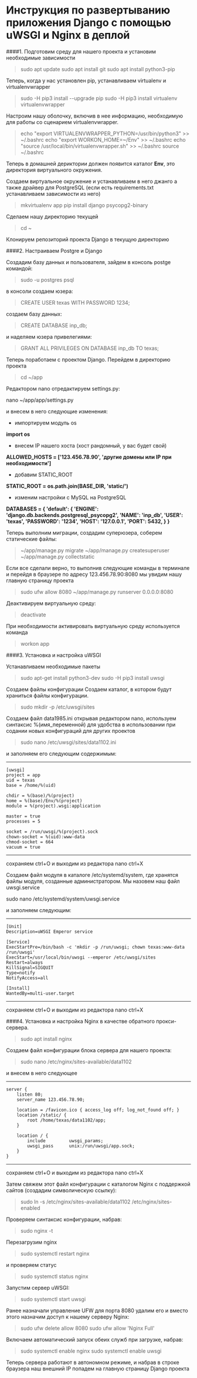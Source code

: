 # Инструкция по развертыванию приложения Django с помощью uWSGI и Nginx в деплой

####1. Подготовим среду для нашего проекта и установим  необходимые зависимости

>sudo apt update
>sudo apt install git
>sudo apt install python3-pip

Теперь, когда у нас установлен pip, устанавливаем virtualenv и virtualenvwrapper 

>sudo -H pip3 install --upgrade pip
>sudo -H pip3 install virtualenv virtualenvwrapper

Настроим нашу оболочку, включив в нее информацию, необходимую для работы со сценарием virtualenvwrapper. 

>echo "export VIRTUALENVWRAPPER_PYTHON=/usr/bin/python3" >> ~/.bashrc
>echo "export WORKON_HOME=~/Env" >> ~/.bashrc
>echo "source /usr/local/bin/virtualenvwrapper.sh" >> ~/.bashrc
>source ~/.bashrc

Теперь в домашней дериктории должен появится каталог __Env__, это директория виртуального окружения.

Cоздаем виртуальное окружение и устанавливаем в него джанго а также драйвер для PostgreSQL (если есть requirements.txt устанавливаем зависимости из него)

>mkvirtualenv app
>pip install django psycopg2-binary

Cделаем нашу директорию текущей

>cd ~

Клонируем репозиторий проекта Django в текущую директорию

####2. Настраиваем Postgre и Django

Создадим базу данных и пользователя, зайдем в консоль postge командой:

>sudo -u postgres psql

в консоли создаем юзера:

>CREATE USER texas WITH PASSWORD 1234;

создаем базу данных:

>CREATE DATABASE inp_db;

и наделяем юзера привелегиями:

>GRANT ALL PRIVILEGES ON DATABASE inp_db TO texas;

Теперь поработаем с проектом Django. Перейдем в директорию проекта

>cd ~/app

Редактором nano отредактируем settings.py:

nano ~/app/app/settings.py 

и внесем в него следующие изменения:

- импортируем модуль оs

__import os__

- внесем IP нашего хоста (хост рандомный, у вас будет свой)

__ALLOWED_HOSTS = ['123.456.78.90', 'другие домены или IP при необходимости']__

- добавим STATIC_ROOT

__STATIC_ROOT = os.path.join(BASE_DIR, 'static/')__

- изменим настройки с MySQL на PostgreSQL

__DATABASES = {
    'default': {
        'ENGINE': 'django.db.backends.postgresql_psycopg2',
        'NAME': 'inp_db',
        'USER': 'texas',
        'PASSWORD': '1234',
        'HOST': '127.0.0.1',
        'PORT': 5432,
    }
}__

Теперь выполним миграции, создадим суперюзера, соберем статические файлы:

>~/app/manage.py migrate
>~/app/manage.py createsuperuser
>~/app/manage.py collectstatic

Если все сделали верно, то выполнив следующие команды в терминале и перейдя в браузере по адресу 123.456.78.90:8080 мы увидим нашу главную страницу проекта

>sudo ufw allow 8080
>~/app/manage.py runserver 0.0.0.0:8080

Деактивируем виртуальную среду:

>deactivate

При необходимости активировать виртуальную среду используется команда 

>workon app

####3. Установка и настройка uWSGI

Устанавливаем необходимые пакеты

>sudo apt-get install python3-dev
>sudo -H pip3 install uwsgi

Создаем файлы конфигурации
Создаем каталог, в котором будут храниться файлы конфигурации. 

>sudo mkdir -p /etc/uwsgi/sites

Создаем файл data1985.ini открывая редактором nano, используем синтаксис %(имя_переменной) для удобства в использовании при содании новых конфигураций для других проектов

>sudo nano /etc/uwsgi/sites/data1102.ini

и заполняем его следующим содержимым:
___
    [uwsgi]
    project = app
    uid = texas
    base = /home/%(uid)

    chdir = %(base)/%(project)
    home = %(base)/Env/%(project)
    module = %(project).wsgi:application

    master = true
    processes = 5

    socket = /run/uwsgi/%(project).sock
    chown-socket = %(uid):www-data
    chmod-socket = 664
    vacuum = true
___

сохраняем ctrl+O и выходим из редактора nano ctrl+X

Создаем файл модуля в каталоге /etc/systemd/system, где хранятся файлы модуля, созданные администратором. Мы назовем наш файл uwsgi.service 

sudo nano /etc/systemd/system/uwsgi.service

и заполняем следующим:
___
    [Unit]
    Description=uWSGI Emperor service

    [Service]
    ExecStartPre=/bin/bash -c 'mkdir -p /run/uwsgi; chown texas:www-data /run/uwsgi'
    ExecStart=/usr/local/bin/uwsgi --emperor /etc/uwsgi/sites
    Restart=always
    KillSignal=SIGQUIT
    Type=notify
    NotifyAccess=all

    [Install]
    WantedBy=multi-user.target
___
сохраняем ctrl+O и выходим из редактора nano ctrl+X



####4. Установка и настройка Nginx в качестве обратного прокси-сервера.

>sudo apt install nginx

Создаем файл конфигурации блока сервера для нашего проекта:

>sudo nano /etc/nginx/sites-available/data1102

и внесем в него следующее
___

    server {
        listen 80;
        server_name 123.456.78.90;

        location = /favicon.ico { access_log off; log_not_found off; }
        location /static/ {
            root /home/texas/data1102/app;
        }   

        location / {
            include         uwsgi_params;
            uwsgi_pass      unix:/run/uwsgi/app.sock;
        }
    }

___

сохраняем ctrl+O и выходим из редактора nano ctrl+X

Затем свяжем этот файл конфигурации с каталогом Nginx с поддержкой сайтов (создадим символическую ссылку):

>sudo ln -s /etc/nginx/sites-available/data1102 /etc/nginx/sites-enabled

Проверяем синтаксис конфигурации, набрав:

>sudo nginx -t

Перезагрузим nginx

>sudo systemctl restart nginx

и проверяем статус

>sudo systemctl status nginx

Запустим сервер uWSGI:

>sudo systemctl start uwsgi

Ранее назначали управление UFW для порта 8080 удалим его и вместо этого назначим доступ к нашему серверу Nginx:

>sudo ufw delete allow 8080
>sudo ufw allow 'Nginx Full'

Включаем автоматический запуск обеих служб при загрузке, набрав:

>sudo systemctl enable nginx
>sudo systemctl enable uwsgi

Теперь сервера работают в автономном режиме, и набрав в строке браузера наш внешний IP попадем на главную страницу Django проекта